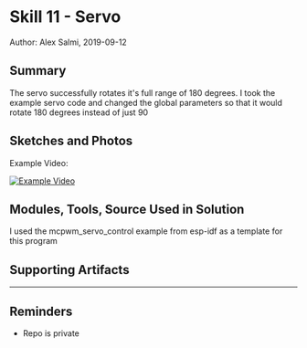 #  Skill 11 - Servo

Author: Alex Salmi, 2019-09-12

## Summary
The servo successfully rotates it's full range of 180 degrees.
I took the example servo code and changed the global parameters so that it would rotate 180 degrees instead of just 90


## Sketches and Photos
Example Video:

[![Example Video](https://img.youtube.com/vi/uBf1fuNfXF0/0.jpg)](https://www.youtube.com/watch?v=uBf1fuNfXF0)

## Modules, Tools, Source Used in Solution
I used the mcpwm_servo_control example from esp-idf as a template for this program


## Supporting Artifacts


-----

## Reminders
- Repo is private
